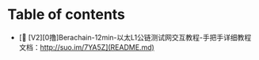 # Table of contents

* [🐻 \[V2\]\[0撸\]Berachain-12min-以太L1公链测试网交互教程-手把手详细教程文档：http://suo.im/7YA5Z](README.md)

